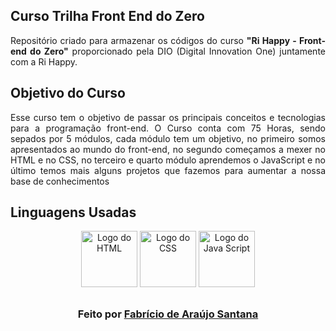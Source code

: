 ## Curso Trilha Front End do Zero
<p align="justify">Repositório criado para armazenar os códigos do curso <strong>"Ri Happy - Front-end do Zero"</strong> proporcionado pela DIO (Digital Innovation One) juntamente com a Ri Happy. 

## Objetivo do Curso
<p align="justify">Esse curso tem o objetivo de passar os principais conceitos e tecnologias para a programação front-end. O Curso conta com 75 Horas, sendo sepados por 5 módulos, cada módulo tem um objetivo, no primeiro somos apresentados ao mundo do front-end, no segundo começamos a mexer no HTML e no CSS, no terceiro e quarto módulo aprendemos o JavaScript e no último temos mais alguns projetos que fazemos para aumentar a nossa base de conhecimentos</p>

## Linguagens Usadas
<div align="center" > <a href="https://logospng.org" target="_blank"><img src="https://logospng.org/download/html-5/logo-html-5-256.png" alt="Logo do HTML" width="90" height="90" /></a>
<a href="https://logospng.org" target="_blank"><img src="https://logospng.org/download/css-3/logo-css-3-256.png" alt="Logo do CSS" width="90" height="90" /></a>
<a href="https://logospng.org" target="_blank"><img src="https://logospng.org/download/javascript/logo-javascript-256.png" alt="Logo do Java Script" width="90" height="90" /></a> </div>

## 
<H3><div align="center">Feito por <a href="https://github.com/Fabriciobr5975">Fabrício de Araújo Santana</a></div></H3>

